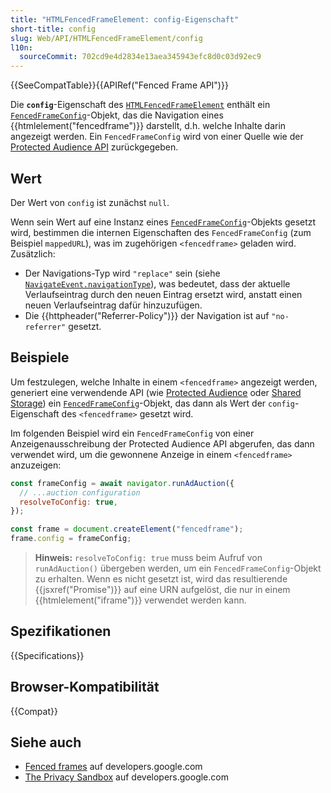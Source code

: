 ```yaml
---
title: "HTMLFencedFrameElement: config-Eigenschaft"
short-title: config
slug: Web/API/HTMLFencedFrameElement/config
l10n:
  sourceCommit: 702cd9e4d2834e13aea345943efc8d0c03d92ec9
---
```


{{SeeCompatTable}}{{APIRef("Fenced Frame API")}}

Die **`config`**-Eigenschaft des [`HTMLFencedFrameElement`](/de/docs/Web/API/HTMLFencedFrameElement) enthält ein [`FencedFrameConfig`](/de/docs/Web/API/FencedFrameConfig)-Objekt, das die Navigation eines {{htmlelement("fencedframe")}} darstellt, d.h. welche Inhalte darin angezeigt werden. Ein `FencedFrameConfig` wird von einer Quelle wie der [Protected Audience API](https://developers.google.com/privacy-sandbox/private-advertising/protected-audience) zurückgegeben.

## Wert

Der Wert von `config` ist zunächst `null`.

Wenn sein Wert auf eine Instanz eines [`FencedFrameConfig`](/de/docs/Web/API/FencedFrameConfig)-Objekts gesetzt wird, bestimmen die internen Eigenschaften des `FencedFrameConfig` (zum Beispiel `mappedURL`), was im zugehörigen `<fencedframe>` geladen wird. Zusätzlich:

- Der Navigations-Typ wird `"replace"` sein (siehe [`NavigateEvent.navigationType`](/de/docs/Web/API/NavigateEvent/navigationType)), was bedeutet, dass der aktuelle Verlaufseintrag durch den neuen Eintrag ersetzt wird, anstatt einen neuen Verlaufseintrag dafür hinzuzufügen.
- Die {{httpheader("Referrer-Policy")}} der Navigation ist auf `"no-referrer"` gesetzt.

## Beispiele

Um festzulegen, welche Inhalte in einem `<fencedframe>` angezeigt werden, generiert eine verwendende API (wie [Protected Audience](https://developers.google.com/privacy-sandbox/private-advertising/protected-audience) oder [Shared Storage](https://developers.google.com/privacy-sandbox/private-advertising/shared-storage)) ein [`FencedFrameConfig`](/de/docs/Web/API/FencedFrameConfig)-Objekt, das dann als Wert der `config`-Eigenschaft des `<fencedframe>` gesetzt wird.

Im folgenden Beispiel wird ein `FencedFrameConfig` von einer Anzeigenausschreibung der Protected Audience API abgerufen, das dann verwendet wird, um die gewonnene Anzeige in einem `<fencedframe>` anzuzeigen:

```js
const frameConfig = await navigator.runAdAuction({
  // ...auction configuration
  resolveToConfig: true,
});

const frame = document.createElement("fencedframe");
frame.config = frameConfig;
```

> **Hinweis:** `resolveToConfig: true` muss beim Aufruf von `runAdAuction()` übergeben werden, um ein `FencedFrameConfig`-Objekt zu erhalten. Wenn es nicht gesetzt ist, wird das resultierende {{jsxref("Promise")}} auf eine URN aufgelöst, die nur in einem {{htmlelement("iframe")}} verwendet werden kann.

## Spezifikationen

{{Specifications}}

## Browser-Kompatibilität

{{Compat}}

## Siehe auch

- [Fenced frames](https://developers.google.com/privacy-sandbox/private-advertising/fenced-frame) auf developers.google.com
- [The Privacy Sandbox](https://developers.google.com/privacy-sandbox) auf developers.google.com
